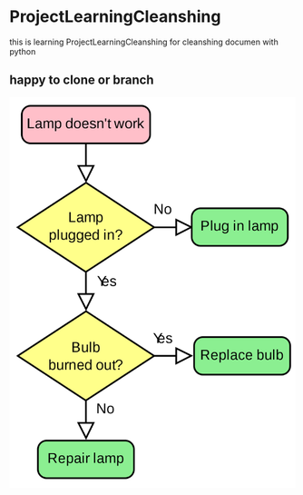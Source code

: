 # ProjectLearningCleanshing
this is learning ProjectLearningCleanshing for cleanshing documen with python



## happy to clone or branch


![alt text](LampFlowchart.png)